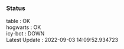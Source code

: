 ### Status


table : OK  
hogwarts : OK  
icy-bot : DOWN  
Latest Update : 2022-09-03 14:09:52.934723
